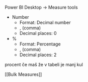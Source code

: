 Power BI Desktop -> Measure tools
- Number
	- Format: Decimal number
	- , (comma)
	- Decimal places: 0
- %
	- Format: Percentage
	- , (comma)
	- Decimal places: 2


procent če maš že v tabeli je manj kul


[[Bulk Measures]]